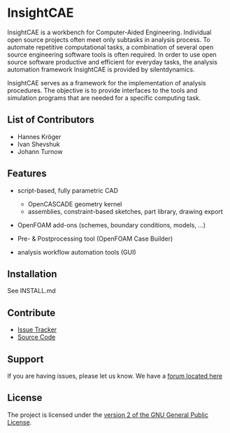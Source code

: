 InsightCAE
==========

InsightCAE is a workbench for Computer-Aided Engineering. Individual open source projects often meet only subtasks in analysis process. To automate repetitive computational tasks, a combination of several open source engineering software tools is often required. In order to use open source software productive and efficient for everyday tasks, the analysis automation framework InsightCAE is provided by silentdynamics.

InsightCAE serves as a framework for the implementation of analysis procedures. The objective is to provide interfaces to the tools and simulation programs that are needed for a specific computing task.

List of Contributors
--------------------

- Hannes Kröger
- Ivan Shevshuk
- Johann Turnow

Features
--------

- script-based, fully parametric CAD

    - OpenCASCADE geometry kernel
    - assemblies, constraint-based sketches, part library, drawing export

- OpenFOAM add-ons (schemes, boundary conditions, models, ...)
- Pre- & Postprocessing tool (OpenFOAM Case Builder)
- analysis workflow automation tools (GUI)

Installation
------------

See INSTALL.md

Contribute
----------

- [Issue Tracker](https://github.com/hkroeger/insightcae/issues)
- [Source Code](https://github.com/hkroeger/insightcae)

Support
-------

If you are having issues, please let us know.
We have a [forum located here](https://groups.google.com/forum/#!forum/insightcae)

License
-------

The project is licensed under the [version 2 of the GNU General Public License](http://www.gnu.org/licenses/old-licenses/gpl-2.0.html).